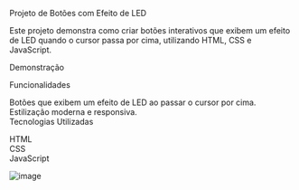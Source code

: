 
Projeto de Botões com Efeito de LED

Este projeto demonstra como criar botões interativos que exibem um efeito de LED quando o cursor passa por cima, utilizando HTML, CSS e JavaScript.

Demonstração

Funcionalidades

Botões que exibem um efeito de LED ao passar o cursor por cima.<br>
Estilização moderna e responsiva.<br>
Tecnologias Utilizadas<br>

HTML<br>
CSS<br>
JavaScript<br>

![image](https://github.com/vieiraadev/button/assets/164572708/6c49d11b-5f1f-4162-8da2-398f2c8661f8)


